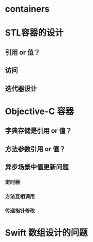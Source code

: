 # containers

# STL容器的设计

## 引用 or 值？

## 访问

## 迭代器设计

# Objective-C 容器

## 字典存储是引用 or 值？

## 方法参数引用 or 值？


## 异步场景中值更新问题

### 定时器


### 方法互相调用


### 传递指针修改

# Swift 数组设计的问题

